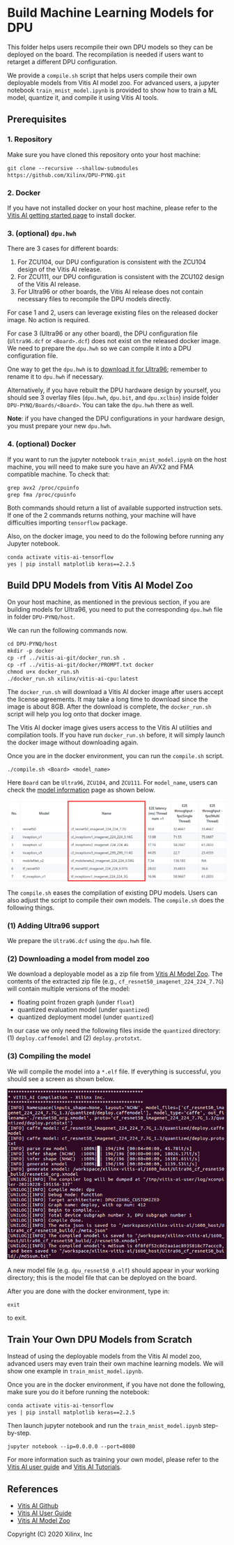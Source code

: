 # Build Machine Learning Models for DPU

This folder helps users recompile their own DPU models so they can be deployed
on the board. The recompilation is needed if users want to retarget
a different DPU configuration.

We provide a `compile.sh` script that helps users compile their own deployable
models from Vitis AI model zoo. For advanced users, a jupyter notebook
 `train_mnist_model.ipynb` is provided to show how to train a ML
model, quantize it, and compile it using Vitis AI tools.

## Prerequisites


### 1. Repository

Make sure you have cloned this repository onto your host machine:

```shell
git clone --recursive --shallow-submodules https://github.com/Xilinx/DPU-PYNQ.git
```

### 2. Docker

If you have not installed docker on your host machine, please refer to the
[Vitis AI getting started page](https://github.com/Xilinx/Vitis-AI/tree/v1.1#Getting-Started)
to install docker. 

### 3. (optional) `dpu.hwh`

There are 3 cases for different boards:

1. For ZCU104, our DPU configuration is consistent with the ZCU104 design of
the Vitis AI release.
2. For ZCU111, our DPU configuration is consistent with the ZCU102 design of
the Vitis AI release.
3. For Ultra96 or other boards, the Vitis AI release does not contain
necessary files to recompile the DPU models directly.

For case 1 and 2, users can leverage existing files on the released docker 
image. No action is required.

For case 3 (Ultra96 or any other board), the DPU configuration file 
(`Ultra96.dcf` or `<Board>.dcf`) does not exist on the released docker image.
We need to prepare the `dpu.hwh` so we can compile it into a DPU configuration
file. 

One way to get the `dpu.hwh` is to 
[download it for Ultra96](https://www.xilinx.com/bin/public/openDownload?filename=pynqdpu.dpu.ultra96.hwh);
remember to rename it to `dpu.hwh` if necessary. 

Alternatively, if you have rebuilt the DPU hardware design by yourself, 
you should see 3 overlay files (`dpu.hwh`, `dpu.bit`, and `dpu.xclbin`) 
inside folder `DPU-PYNQ/Boards/<Board>`. You can take the `dpu.hwh` 
there as well.

**Note**: if you have changed the DPU configurations in your hardware design, 
you must prepare your new `dpu.hwh`.

### 4. (optional) Docker

If you want to run the jupyter notebook `train_mnist_model.ipynb` on the host
machine, you will need to make sure you have an AVX2 and FMA compatible 
machine. To check that:

```shell
grep avx2 /proc/cpuinfo
grep fma /proc/cpuinfo
```

Both commands should return a list of available supported instruction sets.
If one of the 2 commands returns nothing, your machine will have difficulties
importing `tensorflow` package.

Also, on the docker image, you need to do the following before running any Jupyter
notebook.

```shell
conda activate vitis-ai-tensorflow
yes | pip install matplotlib keras==2.2.5
```

## Build DPU Models from Vitis AI Model Zoo

On your host machine, as mentioned in the previous section, if you are
building models for Ultra96, you need to put the corresponding `dpu.hwh` file
in folder `DPU-PYNQ/host`.

We can run the following commands now.

```shell
cd DPU-PYNQ/host
mkdir -p docker
cp -rf ../vitis-ai-git/docker_run.sh .
cp -rf ../vitis-ai-git/docker/PROMPT.txt docker
chmod u+x docker_run.sh
./docker_run.sh xilinx/vitis-ai-cpu:latest
```

The `docker_run.sh` will download a Vitis AI docker image after users accept
the license agreements. It may take a long time to download since the image 
is about 8GB. After the download is complete, the `docker_run.sh` script 
will help you log onto that docker image.

The Vitis AI docker image gives users access to the Vitis AI utilities 
and compilation tools. If you have run `docker_run.sh` before, it will simply 
launch the docker image without downloading again. 

Once you are in the docker environment, you can run the `compile.sh` script.

```shell
./compile.sh <Board> <model_name>
```

Here `Board` can be `Ultra96`, `ZCU104`, and `ZCU111`. For `model_name`, 
users can check the [model information](https://github.com/Xilinx/AI-Model-Zoo/tree/1387830ef9b846255245c1dc063e7c86ac71498e#model-information) page as shown below.

![](images/model_info.png)

The `compile.sh` eases the compilation of existing DPU models. Users can also
adjust the script to compile their own models. The `compile.sh` does the
following things.

### (1) Adding Ultra96 support

We prepare the `Ultra96.dcf` using the `dpu.hwh` file.

### (2) Downloading a model from model zoo

We download a deployable model as a zip file from
[Vitis AI Model Zoo](https://github.com/Xilinx/AI-Model-Zoo/tree/1387830ef9b846255245c1dc063e7c86ac71498e).
The contents of the extracted zip file (e.g., `cf_resnet50_imagenet_224_224_7.7G`) 
will contain multiple versions of the model:

* floating point frozen graph (under `float`)
* quantized evaluation model (under `quantized`)
* quantized deployment model (under `quantized`)

In our case we only need the following files inside the `quantized` directory:
(1) `deploy.caffemodel` and (2) `deploy.prototxt`.

### (3) Compiling the model

We will compile the model into a `*.elf` file.
If everything is successful, you should see a screen as shown below.

![](images/vai_c_output_caffe.png)

A new model file (e.g. `dpu_resnet50_0.elf`) should appear in your working 
directory; this is the model file that can be deployed on the board.

After you are done with the docker environment, type in:

```shell
exit
```

to exit.

## Train Your Own DPU Models from Scratch

Instead of using the deployable models from the Vitis AI model zoo, advanced
users may even train their own machine learning models. We will show
one example in `train_mnist_model.ipynb`. 

Once you are in the docker environment, if you have not done the following, 
make sure you do it before running the notebook:

```shell
conda activate vitis-ai-tensorflow
yes | pip install matplotlib keras==2.2.5
```

Then launch jupyter notebook and run the `train_mnist_model.ipynb` 
step-by-step.

```shell
jupyter notebook --ip=0.0.0.0 --port=8080
```

For more information such as training your own model, please refer to the 
[Vitis AI user guide](https://www.xilinx.com/support/documentation/sw_manuals/vitis_ai/1_1/ug1414-vitis-ai.pdf)
and [Vitis AI Tutorials](https://github.com/xilinx/vitis-ai-tutorials).

## References

* [Vitis AI Github](https://github.com/Xilinx/Vitis-AI)
* [Vitis AI User Guide](https://www.xilinx.com/support/documentation/sw_manuals/vitis_ai/1_1/ug1414-vitis-ai.pdf)
* [Vitis AI Model Zoo](https://github.com/Xilinx/AI-Model-Zoo/tree/1387830ef9b846255245c1dc063e7c86ac71498e)

Copyright (C) 2020 Xilinx, Inc
